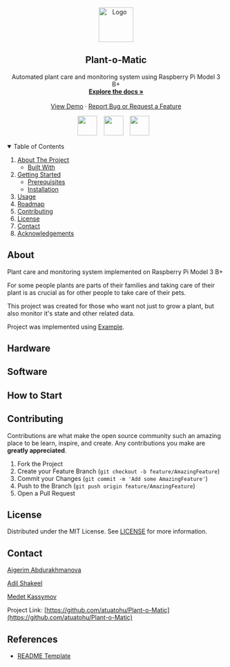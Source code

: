 <!-- PROJECT LOGO -->
<br />
<p align="center">
  <a href="https://github.com/atuatohu/Plant-o-Matic">
    <img src="images/logo.png" alt="Logo" width="80" height="80">
  </a>

  <h2 align="center">Plant-o-Matic</h2>

  <p align="center">
    Automated plant care and monitoring system using Raspberry Pi Model 3 B+
    <br />
    <a href="https://github.com/atuatohu/Plant-o-Matic"><strong>Explore the docs »</strong></a>
    <br />
    <br />
    <a href="https://github.com/atuatohu/Plant-o-Matic">View Demo</a>
    ·
    <a href="https://github.com/atuatohu/Plant-o-Matic/issues">Report Bug or Request a Feature</a>
  </p>
  <p align="center">
    <img src="https://github.com/atuatohu/Plant-o-Matic/tree/main/Materials/SVG%20Logos/YouTube.svg" width="45">&nbsp;&nbsp;&nbsp;
    <img src="https://github.com/atuatohu/Plant-o-Matic/tree/main/Materials/SVG%20Logos/Twitter.svg" width="45">&nbsp;&nbsp;&nbsp;
    <img src="https://github.com/atuatohu/Plant-o-Matic/tree/main/Materials/SVG%20Logos/Instagram.svg" width="45">&nbsp;&nbsp;&nbsp;
  </p>
</p>

<!-- TABLE OF CONTENTS -->
<details open="open">
  <summary>Table of Contents</summary>
  <ol>
    <li>
      <a href="#about-the-project">About The Project</a>
      <ul>
        <li><a href="#built-with">Built With</a></li>
      </ul>
    </li>
    <li>
      <a href="#getting-started">Getting Started</a>
      <ul>
        <li><a href="#prerequisites">Prerequisites</a></li>
        <li><a href="#installation">Installation</a></li>
      </ul>
    </li>
    <li><a href="#usage">Usage</a></li>
    <li><a href="#roadmap">Roadmap</a></li>
    <li><a href="#contributing">Contributing</a></li>
    <li><a href="#license">License</a></li>
    <li><a href="#contact">Contact</a></li>
    <li><a href="#acknowledgements">Acknowledgements</a></li>
  </ol>
</details>

## About

Plant care and monitoring system implemented on Raspberry Pi Model 3 B+

For some people plants are parts of their families and taking care of their plant is as crucial as for other people to take care of their pets.

This project was created for those who want not just to grow a plant, but also monitor it's state and other related data.

Project was implemented using [Example](https://www.google.com/maps).

## Hardware

## Software

## How to Start

<!-- CONTRIBUTING -->
## Contributing

Contributions are what make the open source community such an amazing place to be learn, inspire, and create. Any contributions you make are **greatly appreciated**.

1. Fork the Project
2. Create your Feature Branch (`git checkout -b feature/AmazingFeature`)
3. Commit your Changes (`git commit -m 'Add some AmazingFeature'`)
4. Push to the Branch (`git push origin feature/AmazingFeature`)
5. Open a Pull Request

<!-- LICENSE -->
## License

Distributed under the MIT License. See [LICENSE](https://github.com/atuatohu/Plant-o-Matic/blob/main/LICENSE) for more information.

<!-- CONTACT -->
## Contact

[Aigerim Abdurakhmanova](https://github.com/Aigerim98)

[Adil Shakeel](https://github.com/2624480S)

[Medet Kassymov](https://github.com/atuatohu)


Project Link: [https://github.com/atuatohu/Plant-o-Matic](https://github.com/atuatohu/Plant-o-Matic)

<!-- ACKNOWLEDGEMENTS -->
## References
* [README Template](https://github.com/othneildrew/Best-README-Template) 

